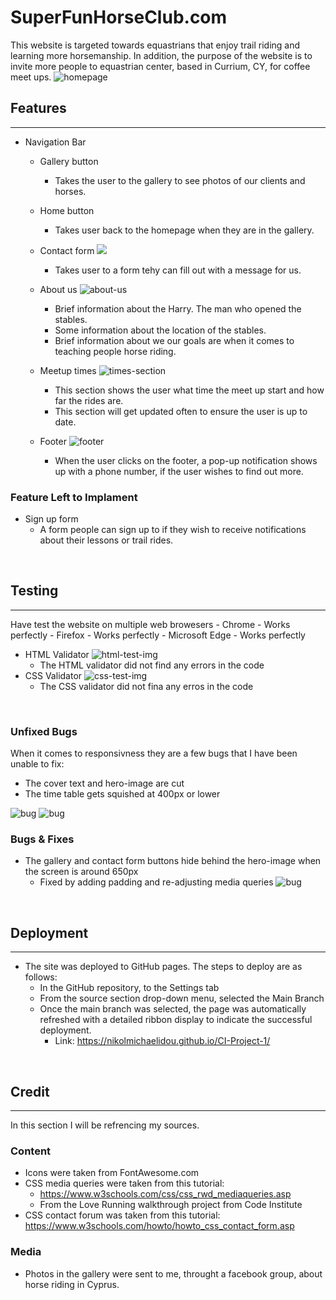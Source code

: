 # SuperFunHorseClub.com
This website is targeted towards equastrians that enjoy trail riding and learning more horsemanship. In addition, the purpose of the website is to invite more people to equastrian center, based in Currium, CY, for coffee meet ups. 
![homepage](/assets/imgs/screenshots/homepage.jpg)
<br>
<h2> Features </h2>
<hr>

- Navigation Bar 
    - Gallery button
        - Takes the user to the gallery to see photos of our clients and horses.

    - Home button
        - Takes user back to the homepage when they are in the gallery.

    - Contact form
![](assets/imgs/screenshots/gallery-contact-form.png) 
      - Takes user to a form tehy can fill out with a message for us.
  
    - About us
![about-us](/assets/imgs/screenshots/about-center.jpg)
        -  Brief information about the Harry. The man who opened the stables.
        -  Some information about the location of the stables.
        -  Brief information about we our goals are when it comes to teaching people horse riding.
    
    - Meetup times
![times-section](assets/imgs/screenshots/times-section.png)
      - This section shows the user what time the meet up start and how far the rides are.
      - This section will get updated often to ensure the user is up to date.
    
    - Footer
![footer](assets/imgs/screenshots/footer.png)
       - When the user clicks on the footer, a pop-up notification shows up with a phone number, if the user wishes to find out more. 
<h3>Feature Left to Implament</h3>

- Sign up form
  - A form people can sign up to if they wish to receive notifications about their lessons or trail rides. 

<br>

<h2>Testing</h2>
<hr>
Have test the website on multiple web browesers
  - Chrome 
    - Works perfectly
  - Firefox
    - Works perfectly
  - Microsoft Edge
    - Works perfectly

- HTML Validator
![html-test-img](/assets/imgs/screenshots/html-validator.png)    
    - The HTML validator did not find any errors in the code  
- CSS Validator
![css-test-img](assets/imgs/screenshots/css-validator.png) 
  - The CSS validator did not fina any erros in the code     
<br>

<h3>Unfixed Bugs</h3>
When it comes to responsivness they are a few bugs that I have been unable to fix:
   
  - The cover text and hero-image are cut
  - The time table gets squished at 400px or lower


![bug](assets/imgs/screenshots/Screenshot%20(89).png)
![bug](assets/imgs/screenshots/Screenshot%20(91).png)

<h3>Bugs & Fixes</h3>

 - The gallery and contact form buttons hide behind the hero-image when the screen is around 650px
   - Fixed by adding padding and re-adjusting media queries
![bug](assets/imgs/screenshots/Screenshot%20(89).png)

<br>

<h2>Deployment</h2>
<hr>

- The site was deployed to GitHub pages. The steps to deploy are as follows:
  -  In the GitHub repository, to the Settings tab
  -   From the source section drop-down menu, selected the Main Branch
  -    Once the main branch was selected, the page was automatically refreshed with a detailed ribbon display to indicate the successful deployment.
       - Link: https://nikolmichaelidou.github.io/CI-Project-1/    

<br>

<h2>Credit</h2>
<hr>

In this section I will be refrencing my sources.

<h3>Content</h3>

- Icons were taken from FontAwesome.com
- CSS media queries were taken from this tutorial:                
  - https://www.w3schools.com/css/css_rwd_mediaqueries.asp
  - From the Love Running walkthrough project from Code Institute 
- CSS contact forum was taken from this tutorial: https://www.w3schools.com/howto/howto_css_contact_form.asp

<h3>Media</h3>

- Photos in the gallery were sent to me, throught a facebook group, about horse riding in Cyprus.
